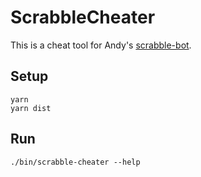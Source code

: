 # ScrabbleCheater
This is a cheat tool for Andy's [scrabble-bot](https://github.com/AndyLnd/scrabble-bot).

## Setup
```
yarn
yarn dist
```

## Run
```
./bin/scrabble-cheater --help
```
